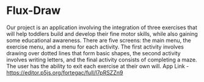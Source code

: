 # Flux-Draw
Our project is an application involving the integration of three exercises that will help toddlers build and develop their fine motor skills, 
while also gaining some educational awareness. There are five screens: the main menu, the exercise menu, and a menu for each activity. 
The first activity involves drawing over dotted lines that form basic shapes, the second activity involves writing letters, 
and the final activity consists of completing a maze. The user has the ability to exit each exercise at their own will.
App Link - https://editor.p5js.org/fortegac/full/l7pRSZZn9
